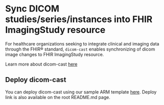 # Sync DICOM studies/series/instances into FHIR ImagingStudy resource

For healthcare organizations seeking to integrate clinical and imaging data through the FHIR® standard, `dicom-cast` enables synchronizing of dicom image changes to FHIR ImagingStudy resource.

Learn more about dicom-cast [here](/docs/Concepts/dicom-cast.md)

## Deploy dicom-cast

You can deploy dicom-cast using our sample ARM template [here](/converter/dicom-cast/samples/templates/default-azuredeploy.json).
Deploy link is also available on the root README.md page.
